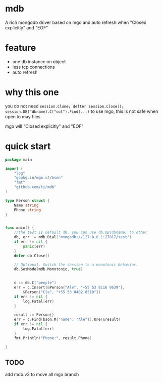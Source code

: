 # mdb

A rich mongodb driver based on mgo and auto refresh when "Closed explicitly" and "EOF"

# feature

* one db instance on object
* less tcp connections
* auto refresh

# why this one

you do not need `session.Clone; defter session.Close(); session.DB("dbname).C("col").Find(...)` to use mgo, this is not safe when open to may files.

mgo will "Closed explicitly" and "EOF"

# quick start

```go
package main

import (
	"log"
	"gopkg.in/mgo.v2/bson"
	"fmt"
	"github.com/ti/mdb"
)

type Person struct {
	Name string
	Phone string
}


func main() {
    //the test is default db, you can use db.DB(dbname) to other
	db, err := mdb.Dial("mongodb://127.0.0.1:27017/test")
	if err != nil {
		panic(err)
	}
	defer db.Close()

	// Optional. Switch the session to a monotonic behavior.
	db.SetMode(mdb.Monotonic, true)

	
	c := db.C("people")
	err = c.Insert(&Person{"Ale", "+55 53 8116 9639"},
		&Person{"Cla", "+55 53 8402 8510"})
	if err != nil {
		log.Fatal(err)
	}

	result := Person{}
	err = c.Find(bson.M{"name": "Ale"}).One(&result)
	if err != nil {
		log.Fatal(err)
	}
	fmt.Println("Phone:", result.Phone)

}

```

## TODO

add mdb.v3 to move all mgo branch